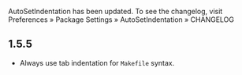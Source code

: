 AutoSetIndentation has been updated. To see the changelog, visit
Preferences » Package Settings » AutoSetIndentation » CHANGELOG


## 1.5.5

- Always use tab indentation for `Makefile` syntax.
